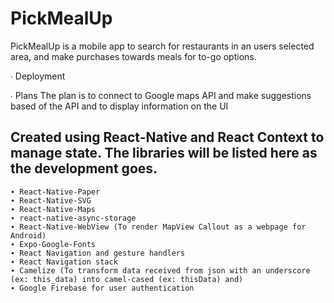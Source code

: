 # PickMealUp

PickMealUp is a mobile app to search for restaurants in an users selected area, and make purchases towards meals for to-go options.

∙ Deployment

∙ Plans
The plan is to connect to Google maps API and make suggestions based of the API and to display information on the UI

## Created using React-Native and React Context to manage state. The libraries will be listed here as the development goes.

    ∙ React-Native-Paper
    ∙ React-Native-SVG
    ∙ React-Native-Maps
    ∙ react-native-async-storage
    ∙ React-Native-WebView (To render MapView Callout as a webpage for Android)
    ∙ Expo-Google-Fonts
    ∙ React Navigation and gesture handlers
    ∙ React Navigation stack
    ∙ Camelize (To transform data received from json with an underscore (ex: this_data) into camel-cased (ex: thisData) and)
    ∙ Google Firebase for user authentication
